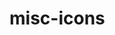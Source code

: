 <!-- generated by markdown-notes-tree -->

# misc-icons

<!-- optional markdown-notes-tree directory description starts here -->

<!-- optional markdown-notes-tree directory description ends here -->


